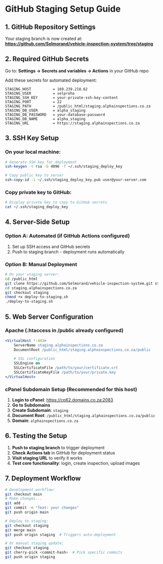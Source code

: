 # GitHub Staging Setup Guide

## 1. GitHub Repository Settings

Your staging branch is now created at:
**https://github.com/Selmorand/vehicle-inspection-system/tree/staging**

## 2. Required GitHub Secrets

Go to: **Settings → Secrets and variables → Actions** in your GitHub repo

Add these secrets for automated deployment:

```
STAGING_HOST          = 169.239.218.62 
STAGING_USER          = selproho  
STAGING_SSH_KEY       = your-private-ssh-key-content
STAGING_PORT          = 22
STAGING_PATH          = /public_html/staging.alphainspections.co.za
STAGING_DB_USER       = alpha_staging
STAGING_DB_PASSWORD   = your-database-password  
STAGING_DB_NAME       = alpha_staging
STAGING_URL           = https://staging.alphainspections.co.za
```

## 3. SSH Key Setup

### On your local machine:
```bash
# Generate SSH key for deployment
ssh-keygen -t rsa -b 4096 -f ~/.ssh/staging_deploy_key

# Copy public key to server
ssh-copy-id -i ~/.ssh/staging_deploy_key.pub user@your-server.com
```

### Copy private key to GitHub:
```bash
# Display private key to copy to GitHub secrets
cat ~/.ssh/staging_deploy_key
```

## 4. Server-Side Setup

### Option A: Automated (if GitHub Actions configured)
1. Set up SSH access and GitHub secrets
2. Push to staging branch - deployment runs automatically

### Option B: Manual Deployment  
```bash
# On your staging server:
cd /public_html
git clone https://github.com/Selmorand/vehicle-inspection-system.git staging.alphainspections.co.za
cd staging.alphainspections.co.za
git checkout staging
chmod +x deploy-to-staging.sh
./deploy-to-staging.sh
```

## 5. Web Server Configuration

### Apache (.htaccess in /public already configured)
```apache
<VirtualHost *:443>
    ServerName staging.alphainspections.co.za
    DocumentRoot /public_html/staging.alphainspections.co.za/public
    
    # SSL configuration
    SSLEngine on
    SSLCertificateFile /path/to/your/certificate.crt
    SSLCertificateKeyFile /path/to/your/private.key
</VirtualHost>
```

### cPanel Subdomain Setup (Recommended for this host)
1. **Login to cPanel**: https://cp62.domains.co.za:2083
2. **Go to Subdomains**
3. **Create Subdomain**: `staging` 
4. **Document Root**: `/public_html/staging.alphainspections.co.za/public`
5. **Domain**: `alphainspections.co.za`

## 6. Testing the Setup

1. **Push to staging branch** to trigger deployment
2. **Check Actions tab** in GitHub for deployment status
3. **Visit staging URL** to verify it works
4. **Test core functionality**: login, create inspection, upload images

## 7. Deployment Workflow

```bash
# Development workflow:
git checkout main
# Make changes...
git add .
git commit -m "feat: your changes"
git push origin main

# Deploy to staging:
git checkout staging  
git merge main
git push origin staging  # Triggers auto-deployment

# Or manual staging update:
git checkout staging
git cherry-pick <commit-hash>  # Pick specific commits
git push origin staging
```